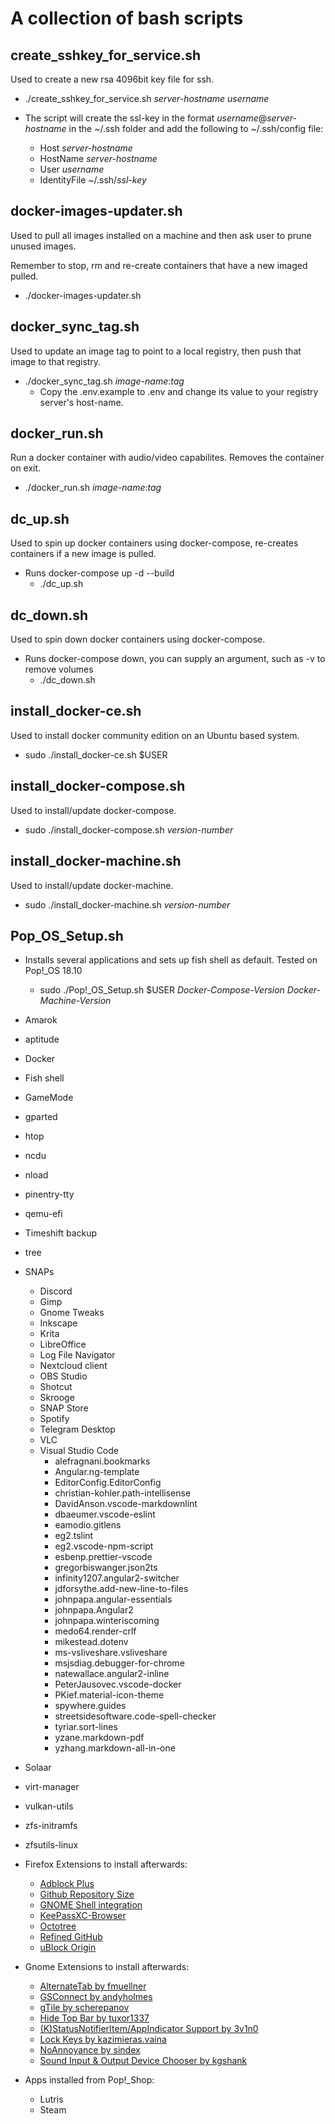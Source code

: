 # A collection of bash scripts

## create_sshkey_for_service.sh

Used to create a new rsa 4096bit key file for ssh.

* ./create_sshkey_for_service.sh *server-hostname* *username*

* The script will create the ssl-key in the format *username*@*server-hostname* in the ~/.ssh folder and add the following to ~/.ssh/config file:

  * Host *server-hostname*
  * HostName *server-hostname*
  * User *username*
  * IdentityFile ~/.ssh/*ssl-key*

## docker-images-updater.sh

Used to pull all images installed on a machine and then ask user to prune unused images.

Remember to stop, rm and re-create containers that have a new imaged pulled.

* ./docker-images-updater.sh

## docker_sync_tag.sh

Used to update an image tag to point to a local registry, then push that image to that registry.

* ./docker_sync_tag.sh *image-name*:*tag*
  * Copy the .env.example to .env and change its value to your registry server's host-name.

## docker_run.sh

Run a docker container with audio/video capabilites. Removes the container on exit.

* ./docker_run.sh *image-name*:*tag*

## dc_up.sh

Used to spin up docker containers using docker-compose, re-creates containers if a new image is pulled.

* Runs docker-compose up -d --build
  * ./dc_up.sh

## dc_down.sh

Used to spin down docker containers using docker-compose.

* Runs docker-compose down, you can supply an argument, such as -v to remove volumes
  * ./dc_down.sh

## install_docker-ce.sh

Used to install docker community edition on an Ubuntu based system.

* sudo ./install_docker-ce.sh $USER

## install_docker-compose.sh

Used to install/update docker-compose.

* sudo ./install_docker-compose.sh *version-number*

## install_docker-machine.sh

Used to install/update docker-machine.

* sudo ./install_docker-machine.sh *version-number*

## Pop_OS_Setup.sh

* Installs several applications and sets up fish shell as default. Tested on Pop!_OS 18.10
  * sudo ./Pop!_OS_Setup.sh $USER *Docker-Compose-Version* *Docker-Machine-Version*
* Amarok
* aptitude
* Docker
* Fish shell
* GameMode
* gparted
* htop
* ncdu
* nload
* pinentry-tty
* qemu-efi
* Timeshift backup
* tree
* SNAPs
  * Discord
  * Gimp
  * Gnome Tweaks
  * Inkscape
  * Krita
  * LibreOffice
  * Log File Navigator
  * Nextcloud client
  * OBS Studio
  * Shotcut
  * Skrooge
  * SNAP Store
  * Spotify
  * Telegram Desktop
  * VLC
  * Visual Studio Code
    * alefragnani.bookmarks
    * Angular.ng-template
    * EditorConfig.EditorConfig
    * christian-kohler.path-intellisense
    * DavidAnson.vscode-markdownlint
    * dbaeumer.vscode-eslint
    * eamodio.gitlens
    * eg2.tslint
    * eg2.vscode-npm-script
    * esbenp.prettier-vscode
    * gregorbiswanger.json2ts
    * infinity1207.angular2-switcher
    * jdforsythe.add-new-line-to-files
    * johnpapa.angular-essentials
    * johnpapa.Angular2
    * johnpapa.winteriscoming
    * medo64.render-crlf
    * mikestead.dotenv
    * ms-vsliveshare.vsliveshare
    * msjsdiag.debugger-for-chrome
    * natewallace.angular2-inline
    * PeterJausovec.vscode-docker
    * PKief.material-icon-theme
    * spywhere.guides
    * streetsidesoftware.code-spell-checker
    * tyriar.sort-lines
    * yzane.markdown-pdf
    * yzhang.markdown-all-in-one
* Solaar
* virt-manager
* vulkan-utils
* zfs-initramfs
* zfsutils-linux

* Firefox Extensions to install afterwards:
  * [Adblock Plus](https://addons.mozilla.org/en-US/firefox/addon/adblock-plus/)
  * [Github Repository Size](https://addons.mozilla.org/en-US/firefox/addon/github-repo-size/)
  * [GNOME Shell integration](https://addons.mozilla.org/en-US/firefox/addon/gnome-shell-integration/)
  * [KeePassXC-Browser](https://addons.mozilla.org/en-US/firefox/addon/keepassxc-browser/)
  * [Octotree](https://addons.mozilla.org/en-US/firefox/addon/octotree/)
  * [Refined GitHub](https://addons.mozilla.org/en-US/firefox/addon/refined-github-/)
  * [uBlock Origin](https://addons.mozilla.org/en-US/firefox/addon/ublock-origin/)

* Gnome Extensions to install afterwards:
  * [AlternateTab by fmuellner](https://extensions.gnome.org/extension/15/alternatetab/)
  * [GSConnect by andyholmes](https://extensions.gnome.org/extension/1319/gsconnect/)
  * [gTile by scherepanov](https://extensions.gnome.org/extension/28/gtile/)
  * [Hide Top Bar by tuxor1337](https://extensions.gnome.org/extension/545/hide-top-bar/)
  * [(K)StatusNotifierItem/AppIndicator Support by 3v1n0](https://extensions.gnome.org/extension/615/appindicator-support/)
  * [Lock Keys by kazimieras.vaina](https://extensions.gnome.org/extension/36/lock-keys/)
  * [NoAnnoyance by sindex](https://extensions.gnome.org/extension/1236/noannoyance/)
  * [Sound Input & Output Device Chooser by kgshank](https://extensions.gnome.org/extension/906/sound-output-device-chooser/)

* Apps installed from Pop!_Shop:
  * Lutris
  * Steam
